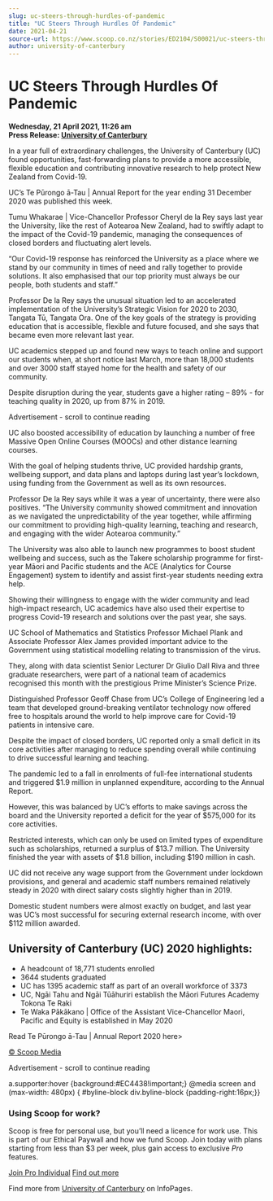 ```yaml
---
slug: uc-steers-through-hurdles-of-pandemic
title: "UC Steers Through Hurdles Of Pandemic"
date: 2021-04-21
source-url: https://www.scoop.co.nz/stories/ED2104/S00021/uc-steers-through-hurdles-of-pandemic.htm
author: university-of-canterbury
---
```

UC Steers Through Hurdles Of Pandemic
=====================================

**Wednesday, 21 April 2021, 11:26 am**  
**Press Release: [University of Canterbury](https://info.scoop.co.nz/University_of_Canterbury)**

In a year full of extraordinary challenges, the University of Canterbury (UC) found opportunities, fast-forwarding plans to provide a more accessible, flexible education and contributing innovative research to help protect New Zealand from Covid-19.

UC’s Te Pūrongo ā-Tau | Annual Report for the year ending 31 December 2020 was published this week.

Tumu Whakarae | Vice-Chancellor Professor Cheryl de la Rey says last year the University, like the rest of Aotearoa New Zealand, had to swiftly adapt to the impact of the Covid-19 pandemic, managing the consequences of closed borders and fluctuating alert levels.

“Our Covid-19 response has reinforced the University as a place where we stand by our community in times of need and rally together to provide solutions. It also emphasised that our top priority must always be our people, both students and staff.”

Professor De la Rey says the unusual situation led to an accelerated implementation of the University’s Strategic Vision for 2020 to 2030, Tangata Tū, Tangata Ora. One of the key goals of the strategy is providing education that is accessible, flexible and future focused, and she says that became even more relevant last year.

UC academics stepped up and found new ways to teach online and support our students when, at short notice last March, more than 18,000 students and over 3000 staff stayed home for the health and safety of our community.

Despite disruption during the year, students gave a higher rating – 89% - for teaching quality in 2020, up from 87% in 2019.

Advertisement - scroll to continue reading





UC also boosted accessibility of education by launching a number of free Massive Open Online Courses (MOOCs) and other distance learning courses.

With the goal of helping students thrive, UC provided hardship grants, wellbeing support, and data plans and laptops during last year’s lockdown, using funding from the Government as well as its own resources.

Professor De la Rey says while it was a year of uncertainty, there were also positives. “The University community showed commitment and innovation as we navigated the unpredictability of the year together, while affirming our commitment to providing high-quality learning, teaching and research, and engaging with the wider Aotearoa community.”

The University was also able to launch new programmes to boost student wellbeing and success, such as the Takere scholarship programme for first-year Māori and Pacific students and the ACE (Analytics for Course Engagement) system to identify and assist first-year students needing extra help.

Showing their willingness to engage with the wider community and lead high-impact research, UC academics have also used their expertise to progress Covid-19 research and solutions over the past year, she says.

UC School of Mathematics and Statistics Professor Michael Plank and Associate Professor Alex James provided important advice to the Government using statistical modelling relating to transmission of the virus.

They, along with data scientist Senior Lecturer Dr Giulio Dall Riva and three graduate researchers, were part of a national team of academics recognised this month with the prestigious Prime Minister’s Science Prize.

Distinguished Professor Geoff Chase from UC’s College of Engineering led a team that developed ground-breaking ventilator technology now offered free to hospitals around the world to help improve care for Covid-19 patients in intensive care.

Despite the impact of closed borders, UC reported only a small deficit in its core activities after managing to reduce spending overall while continuing to drive successful learning and teaching.

The pandemic led to a fall in enrolments of full-fee international students and triggered $1.9 million in unplanned expenditure, according to the Annual Report.

However, this was balanced by UC’s efforts to make savings across the board and the University reported a deficit for the year of $575,000 for its core activities.

Restricted interests, which can only be used on limited types of expenditure such as scholarships, returned a surplus of $13.7 million. The University finished the year with assets of $1.8 billion, including $190 million in cash.

UC did not receive any wage support from the Government under lockdown provisions, and general and academic staff numbers remained relatively steady in 2020 with direct salary costs slightly higher than in 2019.

Domestic student numbers were almost exactly on budget, and last year was UC’s most successful for securing external research income, with over $112 million awarded.

University of Canterbury (UC) 2020 highlights:
----------------------------------------------

*   A headcount of 18,771 students enrolled
*   3644 students graduated
*   UC has 1395 academic staff as part of an overall workforce of 3373
*   UC, Ngāi Tahu and Ngāi Tūāhuriri establish the Māori Futures Academy Tokona Te Raki
*   Te Waka Pākākano | Office of the Assistant Vice-Chancellor Maori, Pacific and Equity is established in May 2020

Read Te Pūrongo ā-Tau | Annual Report 2020 here>

[© Scoop Media](http://www.scoop.co.nz/about/terms.html)  

Advertisement - scroll to continue reading



a.supporter:hover {background:#EC4438!important;} @media screen and (max-width: 480px) { #byline-block div.byline-block {padding-right:16px;}}

### Using Scoop for work?

Scoop is free for personal use, but you’ll need a licence for work use. This is part of our Ethical Paywall and how we fund Scoop. Join today with plans starting from less than $3 per week, plus gain access to exclusive _Pro_ features.  
  
[Join Pro Individual](https://pro.scoop.co.nz/Individual/?from=ProIn24) [Find out more](https://pro.scoop.co.nz/using-scoop-for-work/?from=ProIn24)

Find more from [University of Canterbury](https://info.scoop.co.nz/University_of_Canterbury) on InfoPages.